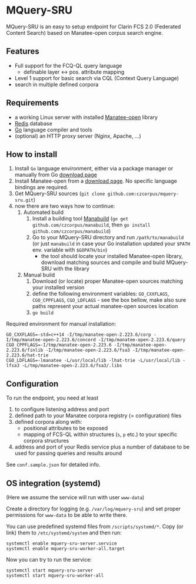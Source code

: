 # MQuery-SRU

MQuery-SRU is an easy to setup endpoint for Clarin FCS 2.0 (Federated Content Search) based on
Manatee-open corpus search engine.

## Features

* Full support for the FCQ-QL query language
    * definable layer &#8596; pos. attribute mapping
* Level 1 support for basic search via CQL (Context Query
Language)
* search in multiple defined corpora


## Requirements

* a working Linux server with installed [Manatee-open](https://nlp.fi.muni.cz/trac/noske) library
* [Redis](https://redis.io/) database
* [Go](https://go.dev/)  language compiler and tools
* (optional) an HTTP proxy server (Nginx, Apache, ...)


## How to install

1. Install `Go` language environment, either via a package manager or manually from Go [download page](https://go.dev/dl/)
2. Install Manatee-open from a [download page](https://nlp.fi.muni.cz/trac/noske). No specific language bindings are required.
3. Get MQuery-SRU sources (`git clone github.com:czcorpus/mquery-sru.git`)
3. now there are two ways how to continue:
    1. Automated build
        1. Install a building tool [Manabuild](https://github.com/czcorpus/manabuild) (`go get github.com/czcorpus/manabuild`, then `go install github.com/czcorpus/manabuild`)
        2. Go to your MQuery-SRU directory and run `/path/to/manabuild`
        (or just `manabuild` in case your Go installation updated your `$PATH` env. variable with `$GOPATH/bin`)
            * the tool should locate your installed Manatee-open library, download matching sources and compile and build MQuery-SRU with the library
    2. Manual build
        1. Download (or locate) proper Manatee-open sources matching your installed version
        2. define the following environment variables: `GO_CXXFLAGS`, `CGO_CPPFLAGS`, `CGO_LDFLAGS` - see the box bellow, make also sure paths represent your actual manatee-open sources location
        3. `go build`

Required environment for manual installation:
```
GO_CXXFLAGS=-std=c++14 -I/tmp/manatee-open-2.223.6/corp -I/tmp/manatee-open-2.223.6/concord -I/tmp/manatee-open-2.223.6/query
CGO_CPPFLAGS=-I/tmp/manatee-open-2.223.6 -I/tmp/manatee-open-2.223.6/finlib -I/tmp/manatee-open-2.223.6/fsa3 -I/tmp/manatee-open-2.223.6/hat-trie
CGO_LDFLAGS=-lmanatee -L/usr/local/lib -lhat-trie -L/usr/local/lib -lfsa3 -L/tmp/manatee-open-2.223.6/fsa3/.libs

```

## Configuration

To run the endpoint, you need at least

1. to configure listening address and port
2. defined path to your Manatee corpora registry (= configuration) files
2. defined corpora along with:
    * positional attributes to be exposed
    * mapping of FCS-QL within structures (`s`, `p` etc.) to your specific corpora structures
3. address and port of your Redis service plus a number of database to be used for passing queries and results around

See `conf.sample.json` for detailed info.

## OS integration (systemd)

(Here we assume the service will run with user `www-data`)

Create a directory for logging (e.g. `/var/log/mquery-sru`) and set proper permissions for `www-data` to be able to write there.

You can use predefined systemd files from `/scripts/systemd/*`. Copy (or link) them to `/etc/systemd/system` and then run:

```
systemctl enable mquery-sru-server.service
systemctl enable mquery-sru-worker-all.target
```

Now you can try to run the service:

```
systemctl start mquery-sru-server
systemctl start mquery-sru-worker-all
```

